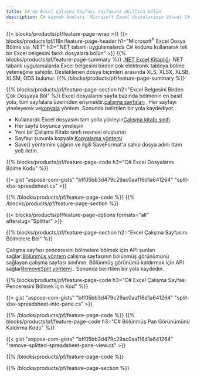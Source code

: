 ```yaml
---
title: C#'de Excel Çalışma Sayfası sayfasını akıllıca bölün
description: C# kaynak kodları, Microsoft Excel dosyalarının Visual C#.NET uygulamalarında birden çok dosyaya nasıl bölüneceğini açıklar
---
```

{{< blocks/products/pf/feature-page-wrap >}}
{{< blocks/products/pf/i18n/feature-page-header h1="Microsoft<sup>&reg;</sup> Excel Dosya Bölme via .NET" h2=".NET tabanlı uygulamalarda C# kodunu kullanarak tek bir Excel belgesini farklı dosyalara bölün" >}}
{{% blocks/products/pf/feature-page-summary %}}
[.NET Excel Kitaplığı](/cells/tr/net/) .NET tabanlı uygulamalarda Excel belgesini birden çok elektronik tabloya bölme yeteneğine sahiptir. Desteklenen dosya biçimleri arasında XLS, XLSX, XLSB, XLSM, ODS bulunur.
{{% /blocks/products/pf/feature-page-summary %}}

{{% blocks/products/pf/feature-page-section h2="Excel Belgesini Birden Çok Dosyaya Böl" %}}
 Excel dosyalarını sayfa bazında bölmenin en basit yolu, tüm sayfalara üzerinden erişmektir.[çalışma sayfaları](https://reference.aspose.com/cells/net/aspose.cells/workbook/properties/worksheets) , Her sayfayı yineleyerek ve[kopyala](https://reference.aspose.com/cells/net/aspose.cells/worksheet/methods/copy) yöntem. Sonunda belirtilen bir yola kaydediyor.

 + Kullanarak Excel dosyasını tam yolla yükleyin[Çalışma kitabı sınıfı](https://reference.aspose.com/cells/net/aspose.cells/workbook).
+ Her sayfa boyunca yineleyin
+ Yeni bir Çalışma Kitabı sınıfı nesnesi oluşturun
 + Sayfayı şununla kopyala:[Kopyalama yöntemi](https://reference.aspose.com/cells/net/aspose.cells/worksheet/methods/copy)
+ Save() yöntemini çağırın ve ilgili SaveFormat'a sahip dosya adını (tam yol) iletin.

{{% blocks/products/pf/feature-page-code h3="C# Excel Dosyalarını Bölme Kodu" %}}

{{< gist "aspose-com-gists" "bff05bb3d479c29ac0aa116d1a641264" "split-xlsx-spreadsheet.cs" >}}

{{% /blocks/products/pf/feature-page-code %}}
{{% /blocks/products/pf/feature-page-section %}}

{{< blocks/products/pf/feature-page-options formats="all" afterslug="Splitter" >}}

{{% blocks/products/pf/feature-page-section h2="Excel Çalışma Sayfasını Bölmelere Böl" %}}

 Çalışma sayfası penceresini bölmelere bölmek için API şunları sağlar:[Bölünmüş yöntem](https://reference.aspose.com/cells/net/aspose.cells/worksheet/methods/split) çalışma sayfasının bölünmüş görünümünü sağlayan çalışma sayfası sınıfının. Bölünmüş görünümü kaldırmak için API sağlar[RemoveSplit yöntemi](https://reference.aspose.com/cells/net/aspose.cells/worksheet/methods/removesplit) . Sonunda belirtilen bir yola kaydedin.

{{% blocks/products/pf/feature-page-code h3="C# Excel Çalışma Sayfası Penceresini Bölmek İçin Kod" %}}

{{< gist "aspose-com-gists" "bff05bb3d479c29ac0aa116d1a641264" "split-xlsx-spreadsheet-into-pane.cs" >}}

{{% /blocks/products/pf/feature-page-code %}}
{{% blocks/products/pf/feature-page-code h3="C# Bölünmüş Pan Görünümünü Kaldırma Kodu" %}}

{{< gist "aspose-com-gists" "bff05bb3d479c29ac0aa116d1a641264" "remove-splitted-spreadsheet-pane-view.cs" >}}

{{% /blocks/products/pf/feature-page-code %}}

{{% /blocks/products/pf/feature-page-section %}}
